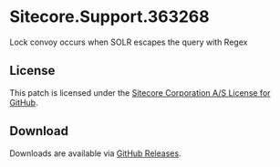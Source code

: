 # Sitecore.Support.363268
Lock convoy occurs when SOLR escapes the query with Regex

## License  
This patch is licensed under the [Sitecore Corporation A/S License for GitHub](https://github.com/sitecoresupport/Sitecore.Support.363268/blob/master/LICENSE).  

## Download  
Downloads are available via [GitHub Releases](https://github.com/sitecoresupport/Sitecore.Support.363268/releases).  
